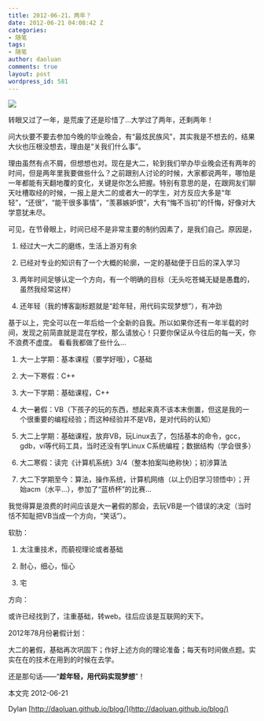 ```yaml
---
title: 2012-06-21，两年？
date: 2012-06-21 04:08:42 Z
categories:
- 随笔
tags:
- 随笔
author: daoluan
comments: true
layout: post
wordpress_id: 581
---
```


![](http://t2.gstatic.com/images?q=tbn:ANd9GcQFSVzoQ4ypMJ8mWAhBoPxSS0gpKTgWkM_tjv6263rbOK91manItpjeV6n2dA)

转眼又过了一年，是荒废了还是珍惜了...大学过了两年，还剩两年！

问大伙要不要去参加今晚的毕业晚会，有“最炫民族风”，其实我是不想去的，结果大伙也压根没想去，理由是“关我们什么事”。

理由虽然有点不屑，但想想也对。现在是大二，轮到我们举办毕业晚会还有两年的时间，但是两年里我要做些什么？之前跟别人讨论的时候，大家都说两年，哪怕是一年都能有天翻地覆的变化，关键是你怎么把握。特别有意思的是，在跟网友们聊天吐槽取经的时候，一报上是大二的或者大一的学生，对方反应大多是“年轻”，“还很”，“能干很多事情”，“羡慕嫉妒恨”，大有“悔不当初”的忏悔，好像对大学意犹未尽。

可见，在节骨眼上，时间已经不是非常主要的制约因素了，是我们自己。原因是，



	
  1. 经过大一大二的磨练，生活上游刃有余

	
  2. 已经对专业的知识有了一个大概的轮廓，一定的基础便于日后的深入学习

	
  3. 两年时间足够认定一个方向，有一个明确的目标（无头吃苍蝇无疑是愚蠢的，虽然我经常这样）

	
  4. 还年轻（我的博客副标题就是“趁年轻，用代码实现梦想”），有冲劲




<!-- more -->


基于以上，完全可以在一年后给一个全新的自我。所以如果你还有一年半载的时间，发现之前简直就是混在学校，那么请放心！只要你保证从今往后的每一天，你不浪费不虚度。
看看我都做了些什么...



	
  1. 大一上学期：基本课程（要学好哦），C基础

	
  2. 大一下寒假：C++

	
  3. 大一下学期：基础课程，C++

	
  4. 大一暑假：VB（下孩子的玩的东西，想起来真不该本末倒置，但这是我的一个很重要的编程经验；而这种经验并不是VB，是对代码的认知）

	
  5. 大二上学期：基础课程，放弃VB，玩Linux去了，包括基本的命令，gcc，gdb，vi等代码工具，当时还没有学Linux C系统编程；数据结构（学会很多）

	
  6. 大二寒假：读完《计算机系统》3/4（整本拍案叫绝称快）；初涉算法

	
  7. 大二下学期至今：算法，操作系统，计算机网络（以上仍旧学习领悟中）；开始acm（水平...），参加了“蓝桥杯”的比赛...


我觉得算是浪费的时间应该是大一暑假的那会，去玩VB是一个错误的决定（当时恬不知耻把VB当成一个方向，“笑话”）。

软肋：

	
  1. 太注重技术，而藐视理论或者基础

	
  2. 耐心，细心，恒心

	
  3. 宅


方向：

或许已经找到了，注重基础，转web。往后应该是互联网的天下。

2012年78月份暑假计划：

大二的暑假，基础再次巩固下；作好上述方向的理论准备；每天有时间做点题。实实在在的技术在用到的时候在去学。

还是那句话——“**趁年轻，用代码实现梦想**”！

本文完 2012-06-21

Dylan [http://daoluan.github.io/blog/](http://daoluan.github.io/blog/)
